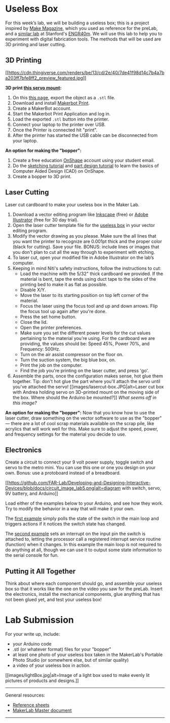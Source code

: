 # Useless Box

For this week’s lab, we will be building a useless box; this is a project inspired by [Make Magazine](https://makezine.com/projects/the-most-useless-machine/), which you used as reference for the preLab, and a [similar lab](https://web.stanford.edu/class/engr40m/labs/lab2a.pdf) at Stanford's [ENGR40m](https://web.stanford.edu/class/engr40m/). We will use this lab to help you to experiment with digital fabrication tools. The methods that will be used are 3D printing and laser cutting.  

## 3D Printing
[[https://cdn.thingiverse.com/renders/be/13/cd/2e/40/7de41f98d14c7b4a7ba203ff7bfe8ff2_preview_featured.jpg]]

**3D print [this servo mount](https://www.thingiverse.com/thing:1926568):**

1. On this [this page](https://www.thingiverse.com/thing:1926568), export the object as a `.stl` file.
1. Download and install [Makerbot Print](https://www.makerbot.com/print/).
1. Create a MakerBot account.
1. Start the Makerbot Print Application and log in.
1. Load the exported `.stl` button into the printer.
1. Connect your laptop to the printer over USB.
1. Once the Printer is connected hit "print".
1. After the printer has started the USB cable can be disconnected from your laptop.

**An option for making the "bopper":**
1. Create a free education [OnShape](https://www.onshape.com/products/education) account using your student email.
1. Do the [sketching tutorial](https://learn.onshape.com/courses/fundamentals-sketching) and [part design tutorial](https://learn.onshape.com/courses/fundamentals-part-design-using-part-studios) to learn the basics of Computer Aided Design (CAD) on OnShape.
1. Create a bopper to 3D print.


## Laser Cutting

Laser cut cardboard to make your useless box in the Maker Lab. 

1. Download a vector editing program like [Inkscape](https://inkscape.org/en/) (free) or [Adobe Illustrator](https://www.adobe.com/products/illustrator.html) (free for 30 day trial).
1. Open the laser cutter template file for the [useless box](https://github.com/FAR-Lab/Developing-and-Designing-Interactive-Devices/wiki/uselessbox.ai) in your vector editing program.
1. Modify the vector drawing as you please. Make sure the all lines that you want the printer to recognize are 0.001pt thick and the proper color (black for cutting). Save your file. BONUS: include lines or images that you don't plan to cut all the way through to experiment with etching.
1.  To laser cut, open your modified file in Adobe Illustrator on the lab’s computer.
1.  Keeping in mind Niti's safety instructions, follow the instructions to cut:
    * Load the machine with the 5/32" thick cardboard we provided. If the material is bent, tape the ends using duct tape to the sides of the printing bed to make it as flat as possible.
    * Disable X/Y.
    *  Move the laser to its starting position on top left corner of the material.
    *  Focus the laser using the focus tool and up and down arrows. Flip the focus tool up again after you're done.
    *  Press the set home button.
    *  Close the lid.
    *   Open the printer preferences.
    *   Make sure you set the different power levels for the cut values pertaining to the material you're using. For the cardboard we are providing, the values should be: Speed 45%, Power 70%, and Frequency: 500Hz.
    *   Turn on the air assist compressor on the floor on.
    *   Turn the suction system, the big blue box, on.
    *   Print the job on the computer.
    *   Find the job you're printing on the laser cutter, and press 'go'.
9.  Assemble the parts, once the configuration makes sense, hot glue them together. Tip: don't hot glue the part where you'll attach the servo until you've attached the servo!
[[images/lasercut-box.JPG|alt=Laser cut box with Andrea holding servo on 3D-printed mount on the moving side of the box. Where should the Arduino be mounted?]]
_What seems off in this image?_

**An option for making the "bopper":**
Now that you know how to use the laser cutter, draw something on the vector software to use as the "bopper" — there are a lot of cool scrap materials available on the scrap pile, like acrylics that will work well for this. Make sure to adjust the speed, power, and frequency settings for the material you decide to use.   

## Electronics

Create a circuit to connect your 9 volt power supply, toggle switch and servo to the metro mini.  You can use this one or one you design on your own.   Bonus: use a protoboard instead of a breadboard.

[[https://github.com/FAR-Lab/Developing-and-Designing-Interactive-Devices/blob/docs/circuit_image_lab5.png|alt=diagram with switch, servo, 9V battery, and Arduino]]

Load either of the examples below to your Arduino, and see how they work. Try to modify the behavior in a way that will make it your own.  

The [first example](https://github.com/FAR-Lab/Developing-and-Designing-Interactive-Devices/blob/docs/uselessBox_loop_lab5.ino) simply polls the state of the switch in the main loop and triggers actions if it notices the switch state has changed.

The [second example](https://github.com/FAR-Lab/Developing-and-Designing-Interactive-Devices/blob/docs/uselessBox_interrupt_lab5.ino) sets an interrupt on the input pin the switch is attached to, letting the processor call a registered interrupt service routine (function) when it changes.  In this example the main loop is not required to do anything at all, though we can use it to output some state information to the serial console for fun. 

## Putting it All Together
Think about where each component should go, and assemble your useless box so that it works like the one on the video you saw for the preLab. Insert the electronics, install the mechanical components, glue anything that has not been glued yet, and test your useless box!

# Lab Submission
For your write up, include:
* your Arduino code
* .stl (or whatever format) files for your "bopper"
* at least one photo of your useless box taken in the MakerLab's Portable Photo Studio (or somewhere else, but of similar quality) 
* a video of your useless box in action.

[[images/lightBox.jpg|alt=Image of a light box used to make evenly lit pictures of products and designs.]]  

---
General resources:
* [Reference sheets](reference_sheets.zip)
* [MakerLab Master document](https://docs.google.com/document/d/1ozET_Qy7wzQgwnNVcyp3mp056LdwB8jiCJiZLjYnwcU/edit)
---